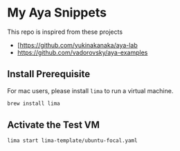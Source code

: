 # My Aya Snippets

This repo is inspired from these projects

- [https://github.com/yukinakanaka/aya-lab
- <https://github.com/vadorovsky/aya-examples>

## Install Prerequisite

For mac users, please install `lima` to run a virtual machine.

```bash
brew install lima
```

## Activate the Test VM

```bash
lima start lima-template/ubuntu-focal.yaml
```

